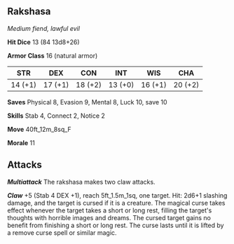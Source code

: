 ## Rakshasa

*Medium fiend, lawful evil*

**Hit Dice** 13 (84 13d8+26)

**Armor Class** 16 (natural armor)

| STR     | DEX     | CON     | INT     | WIS     | CHA     |
|---------|---------|---------|---------|---------|---------|
| 14 (+1) | 17 (+1) | 18 (+2) | 13 (+0) | 16 (+1) | 20 (+2) |

**Saves** Physical 8, Evasion 9, Mental 8, Luck 10, save 10

**Skills** Stab 4, Connect 2, Notice 2

**Move** 40ft\_12m\_8sq\_F

**Morale** 11

## Attacks

***Multiattack*** The rakshasa makes two claw attacks.

***Claw*** +5 (Stab 4 DEX +1), reach 5ft\_1.5m\_1sq, one target. Hit: 2d6+1 slashing damage, and the target is cursed if it is a creature. The magical curse takes effect whenever the target takes a short or long rest, filling the target's thoughts with horrible images and dreams. The cursed target gains no benefit from finishing a short or long rest. The curse lasts until it is lifted by a remove curse spell or similar magic.


